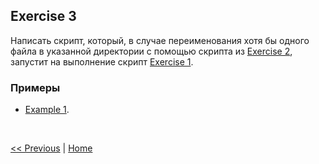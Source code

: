 ## Exercise 3

Написать скрипт, который, в случае переименования хотя бы одного файла в указанной директории с помощью скрипта из [Exercise 2](exercise02.md), запустит на выполнение скрипт [Exercise 1](exercise01.md).

### Примеры

- [Example 1](example03_1.md).

<br>

[<< Previous](exercise02.md) | [Home](../readme.md)

